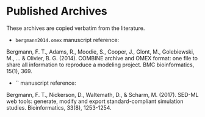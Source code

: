 # Published Archives

These archives are copied verbatim from the literature.

* `bergmann2014.omex` manuscript reference:

Bergmann, F. T., Adams, R., Moodie, S., Cooper, J., Glont, M., Golebiewski, M., ... & Olivier, B. G. (2014). COMBINE archive and OMEX format: one file to share all information to reproduce a modeling project. BMC bioinformatics, 15(1), 369.

* `` manuscript reference:

Bergmann, F. T., Nickerson, D., Waltemath, D., & Scharm, M. (2017). SED-ML web tools: generate, modify and export standard-compliant simulation studies. Bioinformatics, 33(8), 1253-1254.
